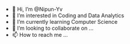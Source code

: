 - 👋 Hi, I’m @Nipun-Yv
- 👀 I’m interested in Coding and Data Analytics
- 🌱 I’m currently learning Computer Science
- 💞️ I’m looking to collaborate on ...
- 📫 How to reach me ...

<!---
Nipun-Yv/Nipun-Yv is a ✨ special ✨ repository because its `README.md` (this file) appears on your GitHub profile.
You can click the Preview link to take a look at your changes.
--->
